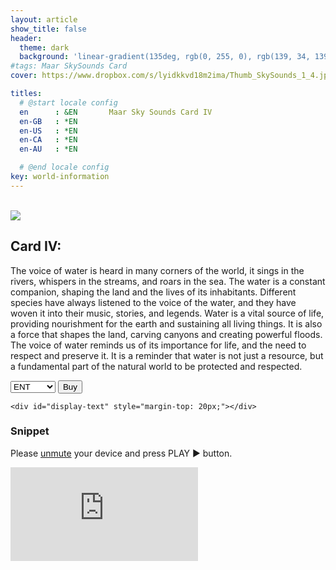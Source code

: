 ```yaml
---
layout: article
show_title: false
header:
  theme: dark
  background: 'linear-gradient(135deg, rgb(0, 255, 0), rgb(139, 34, 139, .1))'
#tags: Maar SkySounds Card
cover: https://www.dropbox.com/s/lyidkkvd18m2ima/Thumb_SkySounds_1_4.jpg?raw=1

titles:
  # @start locale config
  en      : &EN       Maar Sky Sounds Card IV
  en-GB   : *EN
  en-US   : *EN
  en-CA   : *EN
  en-AU   : *EN

  # @end locale config
key: world-information
---
```

<br>
<div class="item">
  <div class="item__image">
  <img class="image image--lg" src="https://www.dropbox.com/s/g0h7u5egis0443x/SkySounds1_4.png?raw=1"/>
  </div>
  <div class="item__content">
    <div class="item__header">
      <h2>Card IV:</h2>
    </div>
    <div class="item__description">
      <p>The voice of water is heard in many corners of the world, it sings in the rivers, whispers in the streams, and roars in the sea. The water is a constant companion, shaping the land and the lives of its inhabitants. Different species have always listened to the voice of the water, and they have woven it into their music, stories, and legends. Water is a vital source of life, providing nourishment for the earth and sustaining all living things. It is also a force that shapes the land, carving canyons and creating powerful floods. The voice of water reminds us of its importance for life, and the need to respect and preserve it. It is a reminder that water is not just a resource, but a fundamental part of the natural world to be protected and respected.
</p>
    </div>
  </div>
</div>


<div class="p-4">
  <div class="padding: ($spacer * 1.5); margin-top: $spacer*4;">
    <select class="select" id="link-selector">
      <option value="https://maarworld.gumroad.com/l/skysound1">ENT</option>
      <option value="https://maarworld.gumroad.com/">Physical</option>
      <option value="https://opensea.io/">Digital</option>
    </select>
    <button class="button button--primary  button--rounded" id="go-button">Buy</button>

    <div id="display-text" style="margin-top: 20px;"></div>

  </div>
</div>

<script>
  const linkSelector = document.querySelector("#link-selector");
  const displayText = document.querySelector("#display-text");

  linkSelector.addEventListener("change", function() {
    const selectedValue = linkSelector.value;
    switch (selectedValue) {
      case "https://maarworld.gumroad.com/l/skysound1":
        displayText.innerHTML = "Buy ENT Card - 0.34 eth";
        break;
      case "https://maarworld.gumroad.com/":
        displayText.innerHTML = "Buy Physical Card - 0.34 eth";
        break;
      case "https://opensea.io/":
        displayText.innerHTML = "Buy NFT Card - 0.34 eth ";
        break;
      default:
        displayText.innerHTML = "< Select your Card Type";
    }
  });

  // Trigger the change event manually to show the selected option value on page load
  linkSelector.dispatchEvent(new Event('change'));

  const goButton = document.querySelector("#go-button");
  goButton.addEventListener("click", function() {
      const selectedLink = linkSelector.value;
      window.open(selectedLink, "_blank");
    });
</script>

### Snippet

Please <a href="https://support.apple.com/en-gb/HT208353" rel="unmute" target="_blank"> unmute</a> 
your device and press PLAY ▶️ button. 

<div class="container">
  <iframe class="responsive-iframe" src="https://play.maar.world/?g=8&d=0&c=0" style="border: 0" ></iframe>
</div>








